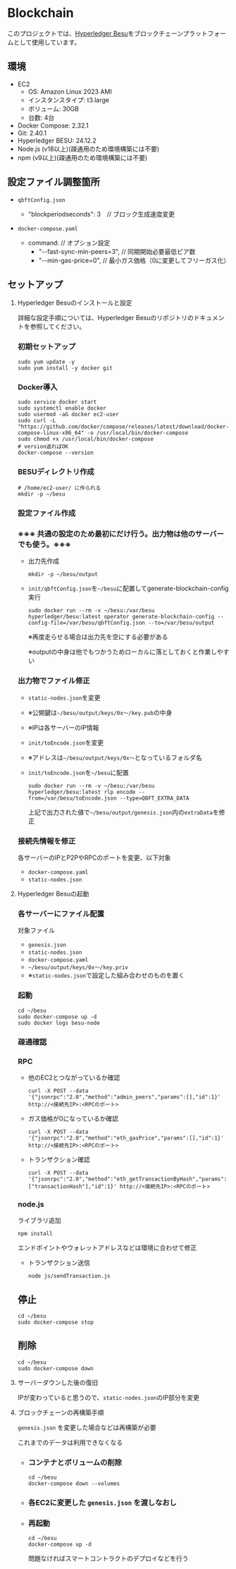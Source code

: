 # Blockchain

このプロジェクトでは、[Hyperledger Besu](https://github.com/hyperledger/besu)をブロックチェーンプラットフォームとして使用しています。

## 環境
- EC2
    - OS: Amazon Linux 2023 AMI
    - インスタンスタイプ: t3.large
    - ボリューム: 30GB
    - 台数: 4台
- Docker Compose: 2.32.1
- Git: 2.40.1
- Hyperledger BESU: 24.12.2
- Node.js (v18以上)(疎通用のため環境構築には不要)
- npm (v9以上)(疎通用のため環境構築には不要)

## 設定ファイル調整箇所
- ```qbftConfig.json```
    - "blockperiodseconds": 3　// ブロック生成速度変更
    
- ```docker-compose.yaml```
    - command: // オプション設定
        - "--fast-sync-min-peers=3", // 同期開始必要最低ピア数
        - "--min-gas-price=0", // 最小ガス価格（0に変更してフリーガス化）

## セットアップ

1. Hyperledger Besuのインストールと設定

    詳細な設定手順については、Hyperledger Besuのリポジトリのドキュメントを参照してください。

    ### 初期セットアップ

    ```
    sudo yum update -y
    sudo yum install -y docker git
    ```

    ### Docker導入

    ```
    sudo service docker start
    sudo systemctl enable docker
    sudo usermod -aG docker ec2-user
    sudo curl -L "https://github.com/docker/compose/releases/latest/download/docker-compose-linux-x86_64" -o /usr/local/bin/docker-compose
    sudo chmod +x /usr/local/bin/docker-compose
    # version返ればOK
    docker-compose --version
    ```

    ### BESUディレクトリ作成
    ```
    # /home/ec2-user/ に作られる
    mkdir -p ~/besu
    ```

    ### 設定ファイル作成
    ### ※※※ 共通の設定のため最初にだけ行う。出力物は他のサーバーでも使う。※※※

    - 出力先作成
        ```
        mkdir -p ~/besu/output
        ```

    - `init/qbftConfig.json`を`~/besu`に配置してgenerate-blockchain-config実行
        ```
        sudo docker run --rm -v ~/besu:/var/besu hyperledger/besu:latest operator generate-blockchain-config --config-file=/var/besu/qbftConfig.json --to=/var/besu/output
        ```
        ※再度走らせる場合は出力先を空にする必要がある

        ※outputの中身は他でもつかうためローカルに落としておくと作業しやすい

    ### 出力物でファイル修正
    - `static-nodes.json`を変更
    - ※公開鍵は`~/besu/output/keys/0x～/key.pub`の中身
    - ※IPは各サーバーのIP情報

    - `init/toEncode.json`を変更
    - ※アドレスは`~/besu/output/keys/0x～`となっているフォルダ名

    - `init/toEncode.json`を`~/besu`に配置
        ```
        sudo docker run --rm -v ~/besu:/var/besu hyperledger/besu:latest rlp encode --from=/var/besu/toEncode.json --type=QBFT_EXTRA_DATA
        ```
        上記で出力された値で`~/besu/output/genesis.json`内の`extraData`を修正

    ### 接続先情報を修正
    各サーバーのIPとP2PやRPCのポートを変更、以下対象
    - `docker-compose.yaml`
    - `static-nodes.json`

2. Hyperledger Besuの起動
    ### 各サーバーにファイル配置
    対象ファイル
    - `genesis.json`
    - `static-nodes.json`
    - `docker-compose.yaml`
    - `~/besu/output/keys/0x～/key.priv`
    - ※`static-nodes.json`で設定した組み合わせのものを置く


    ### 起動
    ```
    cd ~/besu
    sudo docker-compose up -d
    sudo docker logs besu-node
    ```

    ### 疎通確認
    ### RPC
    - 他のEC2とつながっているか確認
        ```
        curl -X POST --data '{"jsonrpc":"2.0","method":"admin_peers","params":[],"id":1}' http://<接続先IP>:<RPCのポート>
        ```

    - ガス価格が0になっているか確認
        ```
        curl -X POST --data '{"jsonrpc":"2.0","method":"eth_gasPrice","params":[],"id":1}' http://<接続先IP>:<RPCのポート>
        ```
    - トランザクション確認
        ```
        curl -X POST --data '{"jsonrpc":"2.0","method":"eth_getTransactionByHash","params":["transactionHash"],"id":1}' http://<接続先IP>:<RPCのポート>
        ```

    ### node.js
    ライブラリ追加
    ```
    npm install
    ```

    エンドポイントやウォレットアドレスなどは環境に合わせて修正
    - トランザクション送信
        ```
        node js/sendTransaction.js
        ```


    ## 停止
    ```
    cd ~/besu
    sudo docker-compose stop
    ```


    ## 削除
    ```
    cd ~/besu
    sudo docker-compose down
    ```

3. サーバーダウンした後の復旧

    IPが変わっていると思うので、`static-nodes.json`のIP部分を変更

4. ブロックチェーンの再構築手順

    `genesis.json` を変更した場合などは再構築が必要
    
    これまでのデータは利用できなくなる

    - ### コンテナとボリュームの削除

        ```
        cd ~/besu
        docker-compose down --volumes
        ```

    - ### 各EC2に変更した `genesis.json` を渡しなおし

    - ### 再起動
        ```
        cd ~/besu
        docker-compose up -d
        ```

        問題なければスマートコントラクトのデプロイなどを行う















